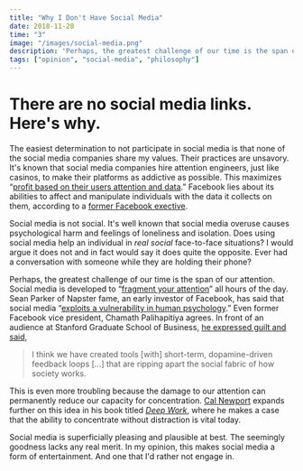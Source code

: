 ```yaml
---
title: "Why I Don't Have Social Media"
date: 2018-11-28
time: "3"
image: "/images/social-media.png"
description: 'Perhaps, the greatest challenge of our time is the span of our attention. Social media is developed to fragment our attention all hours of the day.'
tags: ["opinion", "social-media", "philosophy"]
---
```


# There are no social media links. Here's why.

The easiest determination to not participate in social media is that none of the social media companies share my values. Their practices are unsavory. It's known that social media companies hire attention engineers, just like casinos, to make their platforms as addictive as possible. This maximizes “[profit based on their users attention and data](https://youtu.be/3E7hkPZ-HTk?t=253).” Facebook lies about its abilities to affect and manipulate individuals with the data it collects on them, according to a [former Facebook exective](https://www.theguardian.com/technology/2017/may/02/facebook-executive-advertising-data-comment).

Social media is not social. It's well known that social media overuse causes psychological harm and feelings of loneliness and isolation. Does using social media help an individual in *real social* face-to-face situations? I would argue it does not and in fact would say it does quite the opposite. Ever had a conversation with someone while they are holding their phone?

Perhaps, the greatest challenge of our time is the span of our attention. Social media is developed to “[fragment your attention](https://youtu.be/3E7hkPZ-HTk?t=489)” all hours of the day. Sean Parker of Napster fame, an early investor of Facebook, has said that social media “[exploits a vulnerability in human psychology](https://www.axios.com/sean-parker-unloads-on-facebook-god-only-knows-what-its-doing-to-our-childrens-brains-1513306792-f855e7b4-4e99-4d60-8d51-2775559c2671.html).” Even former Facebook vice president, Chamath Palihapitiya agrees. In front of an audience at Stanford Graduate School of Business, [he expressed guilt and said](https://youtu.be/PMotykw0SIk?t=21m21s),

> I think we have created tools [with] short-term, dopamine-driven feedback loops [...] that are ripping apart the social fabric of how society works.

This is even more troubling because the damage to our attention can permanently reduce our capacity for concentration. [Cal Newport](http://calnewport.com/) expands further on this idea in his book titled *[Deep Work](https://www.goodreads.com/book/show/25744928-deep-work)*, where he makes a case that the ability to concentrate without distraction is vital today.

Social media is superficially pleasing and plausible at best. The seemingly goodness lacks any real merit. In my opinion, this makes social media a form of entertainment. And one that I'd rather not engage in.